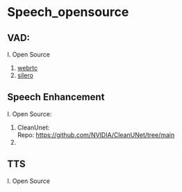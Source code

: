 # Speech_opensource
## VAD:
I. Open Source
1. [webrtc](https://github.com/wiseman/py-webrtcvad)
2. [silero](https://github.com/snakers4/silero-vad)
## Speech Enhancement
I. Open Source:
1. CleanUnet: <br>
Repo: https://github.com/NVIDIA/CleanUNet/tree/main
2. 

## TTS
I. Open Source
